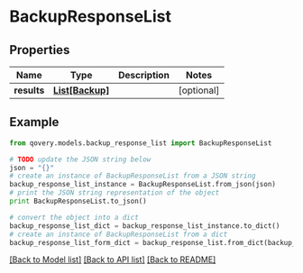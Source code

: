 # BackupResponseList


## Properties

Name | Type | Description | Notes
------------ | ------------- | ------------- | -------------
**results** | [**List[Backup]**](Backup.md) |  | [optional] 

## Example

```python
from qovery.models.backup_response_list import BackupResponseList

# TODO update the JSON string below
json = "{}"
# create an instance of BackupResponseList from a JSON string
backup_response_list_instance = BackupResponseList.from_json(json)
# print the JSON string representation of the object
print BackupResponseList.to_json()

# convert the object into a dict
backup_response_list_dict = backup_response_list_instance.to_dict()
# create an instance of BackupResponseList from a dict
backup_response_list_form_dict = backup_response_list.from_dict(backup_response_list_dict)
```
[[Back to Model list]](../README.md#documentation-for-models) [[Back to API list]](../README.md#documentation-for-api-endpoints) [[Back to README]](../README.md)


